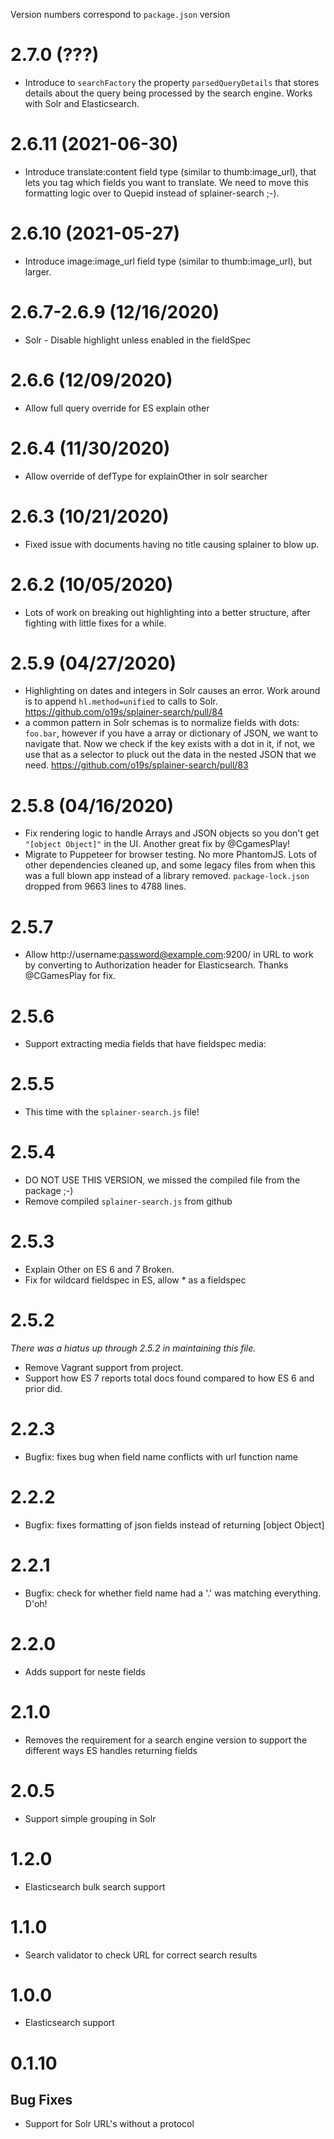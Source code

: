 Version numbers correspond to `package.json` version

# 2.7.0 (???)
- Introduce to `searchFactory` the property `parsedQueryDetails` that stores details about the query
  being processed by the search engine.  Works with Solr and Elasticsearch.

# 2.6.11 (2021-06-30)
- Introduce translate:content field type (similar to thumb:image_url), that lets you tag which fields
  you want to translate.  We need to move this formatting logic over to Quepid instead of splainer-search ;-).

# 2.6.10 (2021-05-27)
- Introduce image:image_url field type (similar to thumb:image_url), but larger.

# 2.6.7-2.6.9 (12/16/2020)
- Solr - Disable highlight unless enabled in the fieldSpec

# 2.6.6 (12/09/2020)
- Allow full query override for ES explain other

# 2.6.4 (11/30/2020)
- Allow override of defType for explainOther in solr searcher

# 2.6.3 (10/21/2020)
- Fixed issue with documents having no title causing splainer to blow up.

# 2.6.2 (10/05/2020)
- Lots of work on breaking out highlighting into a better structure, after fighting with little fixes for a while.

# 2.5.9 (04/27/2020)
- Highlighting on dates and integers in Solr causes an error.  Work around is to append `hl.method=unified` to calls to Solr.  https://github.com/o19s/splainer-search/pull/84
- a common pattern in Solr schemas is to normalize fields with dots: `foo.bar`, however if you have a array or dictionary of JSON, we want to navigate that.  Now we check if the key exists with a dot in it, if not, we use that as a selector to pluck out the data in the nested JSON that we need.  https://github.com/o19s/splainer-search/pull/83

# 2.5.8 (04/16/2020)
- Fix rendering logic to handle Arrays and JSON objects so you don't get `"[object Object]"` in the UI. Another great fix by @CgamesPlay!
- Migrate to Puppeteer for browser testing.  No more PhantomJS.   Lots of other dependencies cleaned up, and some legacy files from when this was a full blown app instead of a library removed.  `package-lock.json` dropped from 9663 lines to 4788 lines.

# 2.5.7
- Allow http://username:password@example.com:9200/ in URL to work by converting to Authorization header for Elasticsearch.   Thanks @CGamesPlay for fix.

# 2.5.6
- Support extracting media fields that have fieldspec media:

# 2.5.5
- This time with the `splainer-search.js` file!

# 2.5.4
- DO NOT USE THIS VERSION, we missed the compiled file from the package ;-)
- Remove compiled `splainer-search.js` from github

# 2.5.3
- Explain Other on ES 6 and 7 Broken.
- Fix for wildcard fieldspec in ES, allow * as a fieldspec

# 2.5.2
_There was a hiatus up through 2.5.2 in maintaining this file._
- Remove Vagrant support from project.
- Support how ES 7 reports total docs found compared to how ES 6 and prior did.

# 2.2.3
- Bugfix: fixes bug when field name conflicts with url function name

# 2.2.2
- Bugfix: fixes formatting of json fields instead of returning [object Object]

# 2.2.1
- Bugfix: check for whether field name had a '.' was matching everything. D'oh!

# 2.2.0
- Adds support for neste fields

# 2.1.0
- Removes the requirement for a search engine version to support the different ways ES handles returning fields

# 2.0.5
- Support simple grouping in Solr

# 1.2.0
- Elasticsearch bulk search support

# 1.1.0
- Search validator to check URL for correct search results

# 1.0.0
- Elasticsearch support

# 0.1.10

## Bug Fixes

- Support for Solr URL's without a protocol
